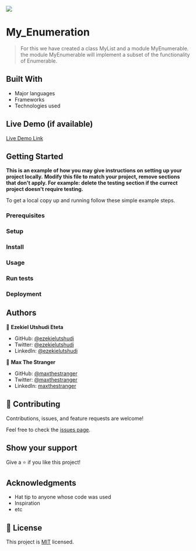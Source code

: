 ![](https://img.shields.io/badge/Microverse-blueviolet)


# My_Enumeration


> For this we have created a class MyList and a module MyEnumerable. the module MyEnumerable will implement a subset of the functionality of Enumerable.


## Built With

- Major languages
- Frameworks
- Technologies used

## Live Demo (if available)

[Live Demo Link](https://livedemo.com)


## Getting Started

**This is an example of how you may give instructions on setting up your project locally.**
**Modify this file to match your project, remove sections that don't apply. For example: delete the testing section if the currect project doesn't require testing.**


To get a local copy up and running follow these simple example steps.

### Prerequisites

### Setup

### Install

### Usage

### Run tests

### Deployment



## Authors

👤 **Ezekiel Utshudi Eteta**

- GitHub: [@ezekielutshudi](https://github.com/EzekielUtshudi)
- Twitter: [@ezekielutshudi](https://twitter.com/UtshudiEzekiel)
- LinkedIn: [@ezekielutshudi](https://www.linkedin.com/in/ezekiel-utshudi-195782162/)

👤 **Max The Stranger**

- GitHub: [@maxthestranger](https://github.com/maxthestranger)
- Twitter: [@maxthestranger](https://twitter.com/maxthestranger)
- LinkedIn: [maxthestranger](https://linkedin.com/in/maxthestranger)


## 🤝 Contributing

Contributions, issues, and feature requests are welcome!

Feel free to check the [issues page](../../issues/).

## Show your support

Give a ⭐️ if you like this project!

## Acknowledgments

- Hat tip to anyone whose code was used
- Inspiration
- etc

## 📝 License

This project is [MIT](./MIT.md) licensed.
